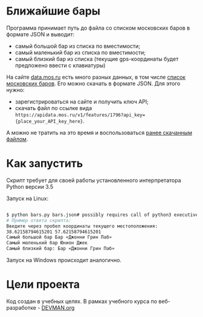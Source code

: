 # Ближайшие бары

Программа принимает путь до файла со списком московских баров в формате JSON и выводит:
* самый большой бар из списка по вместимости;
* самый маленький бар из списка по вместимости;
* самый близкий бар из списка (текущие gps-координаты будет предложено ввести с клавиатуры)

На сайте [data.mos.ru](data.mos.ru) есть много разных данных, в том числе [список московских баров](http://data.mos.ru/opendata/7710881420-bary). Его можно скачать в формате JSON. Для этого нужно:

* зарегистрироваться на сайте и получить ключ API;
* скачать файл по ссылке вида ```https://apidata.mos.ru/v1/features/1796?api_key={place_your_API_key_here}```.

А можно не тратить на это время и воспользоваться [ранее скачанным файлом](https://devman.org/fshare/1503831681/4/).

# Как запустить

Скрипт требует для своей работы установленного интерпретатора Python версии 3.5

Запуск на Linux:

```bash

$ python bars.py bars.json# possibly requires call of python3 executive instead of just python
# Пример ответа скрипта:
Введите через пробел координаты текущего местоположения: 
38.62158794615201 57.62158794615201
Самый большой бар Бар «Джонни Грин Паб»
Самый маленький бар Юнион Джек
Самый близкий бар: Бар «Джонни Грин Паб»

```

Запуск на Windows происходит аналогично.

# Цели проекта

Код создан в учебных целях. В рамках учебного курса по веб-разработке - [DEVMAN.org](https://devman.org)
